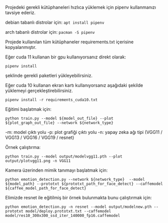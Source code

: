 Projedeki gerekli kütüphaneleri hızlıca yüklemek için pipenv kullanmanızı tavsiye ederiz.

debian tabanlı distrolar için:
`apt install pipenv`

arch tabanlı distrolar için:
`pacman -S pipenv`


Projede kullanılan tüm kütüphaneler requirements.txt içerisine kopyalanmıştır.

Eğer cuda 11 kullanan bir gpu kullanıyorsanız direkt olarak:

`pipenv install`

şeklinde gerekli paketleri yükleyebilirsiniz.

Eğer cuda 10 kullanan ekran kartı kullanıyorsanız aşağıdaki şekilde yüklemeyi gerçekleştirebilirsiniz.

`pipenv install -r requirements_cuda10.txt`

Eğitimi başlatmak için:

`python train.py --model ${model_out_file} --plot ${plot_graph_out_file} --network ${network_type}`

-m: model çıktı yolu
-p: plot grafiği çıktı yolu
-n: yapay zeka ağı tipi (VGG11 / VGG13 / VGG16 / VGG19 / resnet)

Örnek çalıştırma:

`python train.py --model output/modelvgg11.pth --plot output/plotvgg11.png -n VGG11`


Kamera üzerinden mimik tanımayı başlatmak için:


`python emotion_detection.py --network ${network_type}  --model ${model_path} --prototxt ${prototxt_path_for_face_detect} --caffemodel ${caffee_model_path_for_face_detect}`

Elimizde resnet ile eğitilmiş bir örnek bulunmakta bunu çalıştırmak için:

`python emotion_detection.py -n resnet --model output/modelnew.pth --prototxt model/deploy.prototxt.txt --caffemodel model/res10_300x300_ssd_iter_140000_fp16.caffemodel`